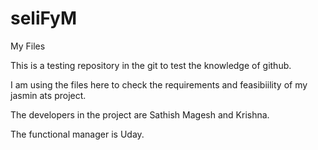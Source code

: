 # seliFyM
My Files

This is a testing repository in the git to test the knowledge of github.


I am using the files here to check the requirements and feasibiility of my jasmin ats project.

The developers in the project are Sathish Magesh and Krishna.

The functional manager is Uday.

